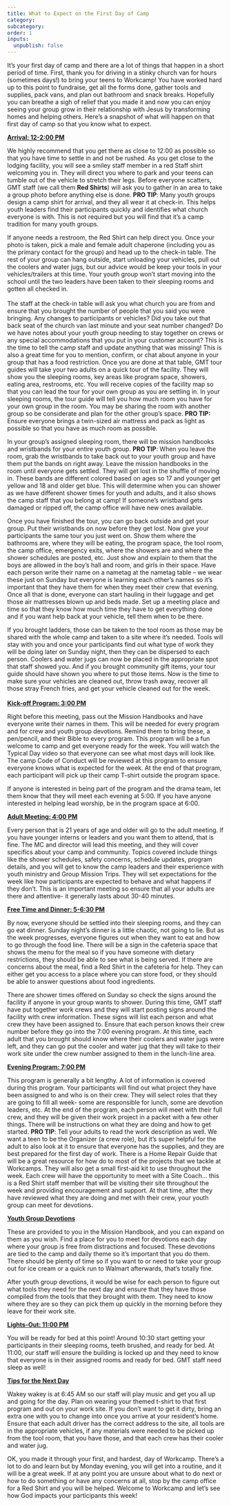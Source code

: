 ```yaml
---
title: What to Expect on the First Day of Camp
category:
subcategory:
order: 1
inputs:
  unpublish: false
---
```

It’s your first day of camp and there are a lot of things that happen in a short period of time. First, thank you for driving in a stinky church van for hours (sometimes days!) to bring your teens to Workcamp! You have worked hard up to this point to fundraise, get all the forms done, gather tools and supplies, pack vans, and plan out bathroom and snack breaks. Hopefully you can breathe a sigh of relief that you made it and now you can enjoy seeing your group grow in their relationship with Jesus by transforming homes and helping others. Here’s a snapshot of what will happen on that first day of camp so that you know what to expect.

**<u>Arrival: 12-2:00 PM</u>**

We highly recommend that you get there as close to 12:00 as possible so that you have time to settle in and not be rushed. As you get close to the lodging facility, you will see a smiley staff member in a red Staff shirt welcoming you in. They will direct you where to park and your teens can tumble out of the vehicle to stretch their legs. Before everyone scatters, GMT staff (we call them **Red Shirts**) will ask you to gather in an area to take a group photo before anything else is done. **PRO TIP**: Many youth groups design a camp shirt for arrival, and they all wear it at check-in. This helps youth leaders find their participants quickly and identifies what church everyone is with. This is not required but you will find that it’s a camp tradition for many youth groups. <br>

If anyone needs a restroom, the Red Shirt can help direct you. Once your photo is taken, pick a male and female adult chaperone (including you as the primary contact for the group) and head up to the check-in table. The rest of your group can hang outside, start unloading your vehicles, pull out the coolers and water jugs, but our advice would be keep your tools in your vehicles/trailers at this time. Your youth group won’t start moving into the school until the two leaders have been taken to their sleeping rooms and gotten all checked in. <br><br>The staff at the check-in table will ask you what church you are from and ensure that you brought the number of people that you said you were bringing. Any changes to participants or vehicles? Did you take out that back seat of the church van last minute and your seat number changed? Do we have notes about your youth group needing to stay together on crews or any special accommodations that you put in your customer account? This is the time to tell the camp staff and update anything that was missing! This is also a great time for you to mention, confirm, or chat about anyone in your group that has a food restriction. Once you are done at that table, GMT tour guides will take your two adults on a quick tour of the facility. They will show you the sleeping rooms, key areas like program space, showers, eating area, restrooms, etc. You will receive copies of the facility map so that you can lead the tour for your own group as you are settling in. In your sleeping rooms, the tour guide will tell you how much room you have for your own group in the room. You may be sharing the room with another group so be considerate and plan for the other group’s space. **PRO TIP:** Ensure everyone brings a twin-sized air mattress and pack as light as possible so that you have as much room as possible.

In your group’s assigned sleeping room, there will be mission handbooks and wristbands for your entire youth group. **PRO TIP**: When you leave the room, grab the wristbands to take back out to your youth group and have them put the bands on right away. Leave the mission handbooks in the room until everyone gets settled. They will get lost in the shuffle of moving in. These bands are different colored based on ages so 17 and younger get yellow and 18 and older get blue. This will determine when you can shower as we have different shower times for youth and adults, and it also shows the camp staff that you belong at camp! If someone’s wristband gets damaged or ripped off, the camp office will have new ones available.

Once you have finished the tour, you can go back outside and get your group. Put their wristbands on now before they get lost. Now give your participants the same tour you just went on. Show them where the bathrooms are, where they will be eating, the program space, the tool room, the camp office, emergency exits, where the showers are and where the shower schedules are posted, etc. Just show and explain to them that the boys are allowed in the boy’s hall and room, and girls in their space. Have each person write their name on a nametag at the nametag table – we wear these just on Sunday but everyone is learning each other’s names so it’s important that they have them for when they meet their crew that evening. Once all that is done, everyone can start hauling in their luggage and get those air mattresses blown up and beds made. Set up a meeting place and time so that they know how much time they have to get everything done and if you want help back at your vehicle, tell them when to be there.

If you brought ladders, those can be taken to the tool room as those may be shared with the whole camp and taken to a site where it’s needed. Tools will stay with you and once your participants find out what type of work they will be doing later on Sunday night, then they can be dispersed to each person. Coolers and water jugs can now be placed in the appropriate spot that staff showed you. And if you brought community gift items, your tour guide should have shown you where to put those items. Now is the time to make sure your vehicles are cleaned out, throw trash away, recover all those stray French fries, and get your vehicle cleaned out for the week. <br><br>**<u>Kick-off Program: 3:00 PM</u>**

Right before this meeting, pass out the Mission Handbooks and have everyone write their names in them. This will be needed for every program and for crew and youth group devotions. Remind them to bring these, a pen/pencil, and their Bible to every program. This program will be a fun welcome to camp and get everyone ready for the week. You will watch the Typical Day video so that everyone can see what most days will look like. The camp Code of Conduct will be reviewed at this program to ensure everyone knows what is expected for the week. At the end of that program, each participant will pick up their camp T-shirt outside the program space.

If anyone is interested in being part of the program and the drama team, let them know that they will meet each evening at 5:00. If you have anyone interested in helping lead worship, be in the program space at 6:00.

**<u>Adult Meeting: 4:00 PM</u>**

Every person that is 21 years of age and older will go to the adult meeting. If you have younger interns or leaders and you want them to attend, that is fine. The MC and director will lead this meeting, and they will cover specifics about your camp and community. Topics covered include things like the shower schedules, safety concerns, schedule updates, program details, and you will get to know the camp leaders and their experience with youth ministry and Group Mission Trips. They will set expectations for the week like how participants are expected to behave and what happens if they don’t. This is an important meeting so ensure that all your adults are there and attentive- it generally lasts about 30-40 minutes.

**<u>Free Time and Dinner: 5-6:30 PM</u>**

By now, everyone should be settled into their sleeping rooms, and they can go eat dinner. Sunday night’s dinner is a little chaotic, not going to lie. But as the week progresses, everyone figures out when they want to eat and how to go through the food line. There will be a sign in the cafeteria space that shows the menu for the meal so if you have someone with dietary restrictions, they should be able to see what is being served. If there are concerns about the meal, find a Red Shirt in the cafeteria for help. They can either get you access to a place where you can store food, or they should be able to answer questions about food ingredients.

There are shower times offered on Sunday so check the signs around the facility if anyone in your group wants to shower. During this time, GMT staff have put together work crews and they will start posting signs around the facility with crew information. These signs will list each person and what crew they have been assigned to. Ensure that each person knows their crew number before they go into the 7:00 evening program. At this time, each adult that you brought should know where their coolers and water jugs were left, and they can go put the cooler and water jug that they will take to their work site under the crew number assigned to them in the lunch-line area.

**<u>Evening Program: 7:00 PM</u>**

This program is generally a bit lengthy. A lot of information is covered during this program. Your participants will find out what project they have been assigned to and who is on their crew. They will select roles that they are going to fill all week- some are responsible for lunch, some are devotion leaders, etc. At the end of the program, each person will meet with their full crew, and they will be given their work project in a packet with a few other things. There will be instructions on what they are doing and how to get started. **PRO TIP**: Tell your adults to read the work description as well. We want a teen to be the Organizer (a crew role), but it’s super helpful for the adult to also look at it to ensure that everyone has the supplies, and they are best prepared for the first day of work. There is a Home Repair Guide that will be a great resource for how do to most of the projects that we tackle at Workcamps. They will also get a small first-aid kit to use throughout the week. Each crew will have the opportunity to meet with a Site Coach… this is a Red Shirt staff member that will be visiting their site throughout the week and providing encouragement and support. At that time, after they have reviewed what they are doing and met with their crew, your youth group can meet for devotions.

**<u>Youth Group Devotions</u>**

These are provided to you in the Mission Handbook, and you can expand on them as you wish. Find a place for you to meet for devotions each day where your group is free from distractions and focused. These devotions are tied to the camp and daily theme so it’s important that you do them. There should be plenty of time so if you want to or need to take your group out for ice cream or a quick run to Walmart afterwards, that’s totally fine.

After youth group devotions, it would be wise for each person to figure out what tools they need for the next day and ensure that they have those compiled from the tools that they brought with them. They need to know where they are so they can pick them up quickly in the morning before they leave for their work site.

**<u>Lights-Out: 11:00 PM</u>**

You will be ready for bed at this point! Around 10:30 start getting your participants in their sleeping rooms, teeth brushed, and ready for bed. At 11:00, our staff will ensure the building is locked up and they need to know that everyone is in their assigned rooms and ready for bed. GMT staff need sleep as well!

**<u>Tips for the Next Day</u>**

Wakey wakey is at 6:45 AM so our staff will play music and get you all up and going for the day. Plan on wearing your themed t-shirt to that first program and out on your work site. If you don’t want to get it dirty, bring an extra one with you to change into once you arrive at your resident’s home. Ensure that each adult driver has the correct address to the site, all tools are in the appropriate vehicles, if any materials were needed to be picked up from the tool room, that you have those, and that each crew has their cooler and water jug.

OK, you made it through your first, and hardest, day of Workcamp. There’s a lot to do and learn but by Monday evening, you will get into a routine, and it will be a great week. If at any point you are unsure about what to do next or how to do something or have any concerns at all, stop by the camp office for a Red Shirt and you will be helped. Welcome to Workcamp and let’s see how God impacts your participants this week!

&nbsp;

&nbsp;

&nbsp;

&nbsp;